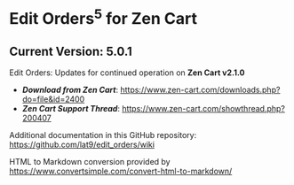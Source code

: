 # Edit Orders<sup>5</sup> for Zen Cart

## Current Version: 5.0.1

Edit Orders: Updates for continued operation on **Zen Cart v2.1.0**

- _**Download from Zen Cart**_: https://www.zen-cart.com/downloads.php?do=file&id=2400
- _**Zen Cart Support Thread**_: https://www.zen-cart.com/showthread.php?200407

Additional documentation in this GitHub repository: https://github.com/lat9/edit_orders/wiki

HTML to Markdown conversion provided by https://www.convertsimple.com/convert-html-to-markdown/